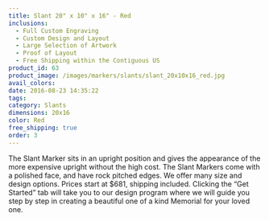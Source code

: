 ```yaml
---
title: Slant 20" x 10" x 16" - Red
inclusions:
  - Full Custom Engraving
  - Custom Design and Layout
  - Large Selection of Artwork
  - Proof of Layout
  - Free Shipping within the Contiguous US
product_id: 63
product_image: /images/markers/slants/slant_20x10x16_red.jpg
avail_colors: 
date: 2016-08-23 14:35:22
tags:
category: Slants
dimensions: 20x16
color: Red
free_shipping: true
order: 3
---
```

The Slant Marker sits in an upright position and gives the appearance of the more expensive upright without the high cost. The Slant Markers come with a polished face, and have rock pitched edges. We offer many size and design options. Prices start at $681, shipping included. Clicking the “Get Started” tab will take you to our design program where we will guide you step by step in creating a beautiful one of a kind Memorial for your loved one. 